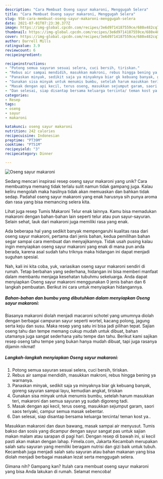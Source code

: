 ```yaml
---
description: "Cara Membuat Oseng sayur makaroni, Menggugah Selera"
title: "Cara Membuat Oseng sayur makaroni, Menggugah Selera"
slug: 958-cara-membuat-oseng-sayur-makaroni-menggugah-selera
date: 2021-07-01T07:23:30.377Z
image: https://img-global.cpcdn.com/recipes/3e6d9714187559ce/680x482cq70/oseng-sayur-makaroni-foto-resep-utama.jpg
thumbnail: https://img-global.cpcdn.com/recipes/3e6d9714187559ce/680x482cq70/oseng-sayur-makaroni-foto-resep-utama.jpg
cover: https://img-global.cpcdn.com/recipes/3e6d9714187559ce/680x482cq70/oseng-sayur-makaroni-foto-resep-utama.jpg
author: Darrell Mills
ratingvalue: 3.9
reviewcount: 6
recipeingredient:

recipeinstructions:
- "Potong semua sayuran sesuai selera, cuci bersih, tiriskan."
- "Rebus air sampai mendidih, masukkan makroni, rebus hingga bening ya warnanya."
- "Panaskan minyak, sedikit saja ya minyaknya biar gk kebuang banyak, goreng sayuran sampai layu, kemudian angkat, tiriskan"
- "Gunakan sisa minyak untuk menumis bumbu, setelah harum masukkan teri, makaroni dan semua sayuran yg sudah digoreng tadi."
- "Masak dengan api kecil, terus oseng, masukkan sejumput garam, saori saos teriyaki, campur semua masak sebentar."
- "Dan selesai, siap disantap bersama keluarga tercinta/ teman kost ya.."
categories:
- Resep
tags:
- oseng
- sayur
- makaroni

katakunci: oseng sayur makaroni 
nutrition: 242 calories
recipecuisine: Indonesian
preptime: "PT39M"
cooktime: "PT51M"
recipeyield: "3"
recipecategory: Dinner

---
```



![Oseng sayur makaroni](https://img-global.cpcdn.com/recipes/3e6d9714187559ce/680x482cq70/oseng-sayur-makaroni-foto-resep-utama.jpg)

Sedang mencari inspirasi resep oseng sayur makaroni yang unik? Cara membuatnya memang tidak terlalu sulit namun tidak gampang juga. Kalau keliru mengolah maka hasilnya tidak akan memuaskan dan bahkan tidak sedap. Padahal oseng sayur makaroni yang enak harusnya sih punya aroma dan rasa yang bisa memancing selera kita.

Lihat juga resep Tumis Makaroni Telur enak lainnya. Kamu bisa memadukan makaroni dengan bahan-bahan lain seperti telur atau pun sayur-sayuran. Selain sehat, lauk dari makaroni juga memiliki rasa yang enak.

Ada beberapa hal yang sedikit banyak mempengaruhi kualitas rasa dari oseng sayur makaroni, pertama dari jenis bahan, kedua pemilihan bahan segar sampai cara membuat dan menyajikannya. Tidak usah pusing kalau ingin menyiapkan oseng sayur makaroni yang enak di mana pun anda berada, karena asal sudah tahu triknya maka hidangan ini dapat menjadi suguhan spesial.


Nah, kali ini kita coba, yuk, variasikan oseng sayur makaroni sendiri di rumah. Tetap berbahan yang sederhana, hidangan ini bisa memberi manfaat dalam membantu menjaga kesehatan tubuhmu sekeluarga. Anda dapat menyiapkan Oseng sayur makaroni menggunakan 0 jenis bahan dan 6 langkah pembuatan. Berikut ini cara untuk menyiapkan hidangannya.

<!--inarticleads1-->

##### Bahan-bahan dan bumbu yang dibutuhkan dalam menyiapkan Oseng sayur makaroni:



Biasanya makaroni diolah menjadi macaroni schotel yang umumnya diolah dengan berbagai campuran sayur seperti wortel, kacang polong, jagung serta keju dan susu. Maka resep yang satu ini bisa jadi pilihan tepat. Sajian oseng tahu dan tempe memang cukup mudah untuk dibuat, bahan utamanya juga sangat sederhana yaitu tempe dan tahu. Berikut kami sajikan resep oseng tahu tempe yang bukan hanya mudah dibuat, tapi juga rasanya dijamin nikmat! 

<!--inarticleads2-->

##### Langkah-langkah menyiapkan Oseng sayur makaroni:

1. Potong semua sayuran sesuai selera, cuci bersih, tiriskan.
1. Rebus air sampai mendidih, masukkan makroni, rebus hingga bening ya warnanya.
1. Panaskan minyak, sedikit saja ya minyaknya biar gk kebuang banyak, goreng sayuran sampai layu, kemudian angkat, tiriskan
1. Gunakan sisa minyak untuk menumis bumbu, setelah harum masukkan teri, makaroni dan semua sayuran yg sudah digoreng tadi.
1. Masak dengan api kecil, terus oseng, masukkan sejumput garam, saori saos teriyaki, campur semua masak sebentar.
1. Dan selesai, siap disantap bersama keluarga tercinta/ teman kost ya..


Masukkan makaroni dan daun bawang, masak sampai air menyusut. Tumis bakso dan sosis yang dicampur dengan sayur sangat pas untuk sajian makan malam atau sarapan di pagi hari. Dengan resep di bawah ini, si kecil pasti akan makan dengan lahap. Fimela.com, Jakarta Kecambah merupakan salah satu sayuran yang memiliki beragam nutrisi dan gizi baik untuk tubuh. Kecambah juga menjadi salah satu sayuran atau bahan makanan yang bisa diolah menjadi berbagai masakan lezat serta menggugah selera. 

Gimana nih? Gampang kan? Itulah cara membuat oseng sayur makaroni yang bisa Anda lakukan di rumah. Selamat mencoba!
